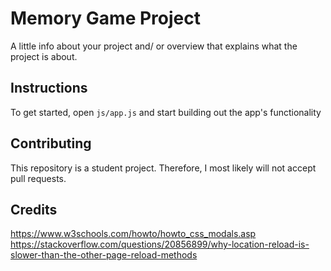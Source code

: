 # Memory Game Project

A little info about your project and/ or overview that explains what the project is about.

## Instructions

To get started, open `js/app.js` and start building out the app's functionality

## Contributing

This repository is a student project. Therefore, I most likely will not accept pull requests.

## Credits

https://www.w3schools.com/howto/howto_css_modals.asp
https://stackoverflow.com/questions/20856899/why-location-reload-is-slower-than-the-other-page-reload-methods

